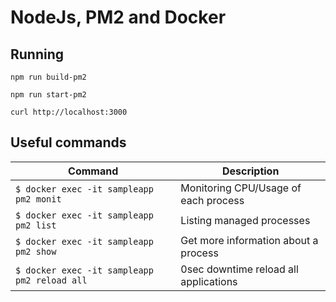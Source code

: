 # NodeJs, PM2 and Docker

## Running

`npm run build-pm2`

`npm run start-pm2`

`curl http://localhost:3000`

## Useful commands

| Command                                           | Description                           |
| ------------------------------------------------- | ------------------------------------- |
| `$ docker exec -it sampleapp pm2 monit`      | Monitoring CPU/Usage of each process  |
| `$ docker exec -it sampleapp pm2 list`       | Listing managed processes             |
| `$ docker exec -it sampleapp pm2 show`       | Get more information about a process  |
| `$ docker exec -it sampleapp pm2 reload all` | 0sec downtime reload all applications |
